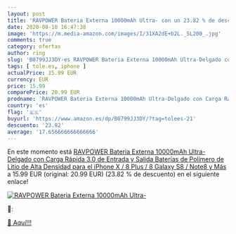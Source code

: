 ```yaml
---
layout: post
title: 'RAVPOWER Bateria Externa 10000mAh Ultra- con un 23.82 % de descuento'
date: 2020-08-10 16:47:38
image: 'https://m.media-amazon.com/images/I/31XA2dE+b2L._SL200_.jpg'
comments: true
category: ofertas
author: ring
slug: 'B0799JJ3DY-es RAVPOWER Bateria Externa 10000mAh Ultra-Delgado con Carga...'
tags: [ tole.es, iphone ]
actualPrice: 15.99 EUR
currency: EUR
price: 15.99
comparePrice: 20.99 EUR
prodname: 'RAVPOWER Bateria Externa 10000mAh Ultra-Delgado con Carga Rápida 3.0 de Entrada y Salida  Baterías de Polímero de Litio de Alta Densidad para el iPhone X / 8 Plus / 8  Galaxy S8 / Note8 y Más'
country: 'es'
flag: '🇪🇸'
buyurl: 'https://www.amazon.es/dp/B0799JJ3DY/?tag=tolees-21'
descuento: '23.82'
average: '17.656666666666666'
---
```


En este momento está [RAVPOWER Bateria Externa 10000mAh Ultra-Delgado con Carga Rápida 3.0 de Entrada y Salida  Baterías de Polímero de Litio de Alta Densidad para el iPhone X / 8 Plus / 8  Galaxy S8 / Note8 y Más](https://www.amazon.es/dp/B0799JJ3DY/?tag=tolees-21) a 15.99 EUR (original: 20.99 EUR) (23.82 %  de descuento) en el siguiente enlace!

[![RAVPOWER Bateria Externa 10000mAh Ultra-](https://m.media-amazon.com/images/I/31XA2dE+b2L._SL200_.jpg)](https://www.amazon.es/dp/B0799JJ3DY/?tag=tolees-21)

🔎:


[🛒 Aquí!!!](https://www.amazon.es/dp/B0799JJ3DY/?tag=tolees-21)
